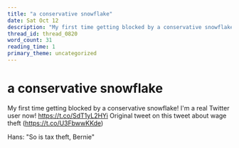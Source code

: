 ```yaml
---
title: "a conservative snowflake"
date: Sat Oct 12
description: "My first time getting blocked by a conservative snowflake! I'm a real Twitter user now!"
thread_id: thread_0820
word_count: 31
reading_time: 1
primary_theme: uncategorized
---
```


# a conservative snowflake

My first time getting blocked by a conservative snowflake! I'm a real Twitter user now! https://t.co/SdT1yL2HYi Original tweet on this tweet about wage theft (https://t.co/U3FbwwKKde)

Hans: "So is tax theft, Bernie"
